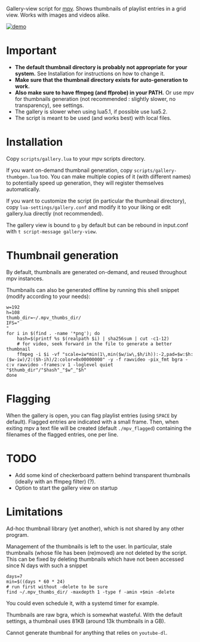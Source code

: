 Gallery-view script for [mpv](https://github.com/mpv-player/mpv). Shows thumbnails of playlist entries in a grid view. Works with images and videos alike.

[![demo](https://i.vimeocdn.com/filter/overlay?src0=https%3A%2F%2Fi.vimeocdn.com%2Fvideo%2F675014837_1280x720.jpg&src1=https%3A%2F%2Ff.vimeocdn.com%2Fimages_v6%2Fshare%2Fplay_icon_overlay.png)](https://vimeo.com/249226823)

# Important

* **The default thumbnail directory is probably not appropriate for your system.** See Installation for instructions on how to change it.
* **Make sure that the thumbnail directory exists for auto-generation to work.**
* **Also make sure to have ffmpeg (and ffprobe) in your PATH.** Or use mpv for thumbnails generation (not recommended : slightly slower, no transparency), see settings.
* The gallery is slower when using lua5.1, if possible use lua5.2.
* The script is meant to be used (and works best) with local files.

# Installation

Copy `scripts/gallery.lua` to your mpv scripts directory.

If you want on-demand thumbnail generation, copy `scripts/gallery-thumbgen.lua` too. You can make multiple copies of it (with different names) to potentially speed up generation, they will register themselves automatically.

If you want to customize the script (in particular the thumbnail directory), copy `lua-settings/gallery.conf` and modify it to your liking or edit gallery.lua directly (not recommended).

The gallery view is bound to `g` by default but can be rebound in input.conf with `t script-message gallery-view`.

# Thumbnail generation

By default, thumbnails are generated on-demand, and reused throughout mpv instances.

Thumbnails can also be generated offline by running this shell snippet (modify according to your needs):
```
w=192
h=108
thumb_dir=~/.mpv_thumbs_dir/
IFS="
"
for i in $(find . -name '*png'); do
    hash=$(printf %s $(realpath $i) | sha256sum | cut -c1-12)
    # for video, seek forward in the file to generate a better thumbnail
    ffmpeg -i $i -vf "scale=iw*min(1\,min($w/iw\,$h/ih)):-2,pad=$w:$h:($w-iw)/2:($h-ih)/2:color=0x00000000" -y -f rawvideo -pix_fmt bgra -c:v rawvideo -frames:v 1 -loglevel quiet "$thumb_dir"/"$hash"_"$w"_"$h"
done
```

# Flagging

When the gallery is open, you can flag playlist entries (using `SPACE` by default). Flagged entries are indicated with a small frame. Then, when exiting mpv a text file will be created (default `./mpv_flagged`) containing the filenames of the flagged entries, one per line.

# TODO

* Add some kind of checkerboard pattern behind transparent thumbnails (ideally with an ffmpeg filter) (?).
* Option to start the gallery view on startup

# Limitations

Ad-hoc thumbnail library (yet another), which is not shared by any other program.

Management of the thumbnails is left to the user. In particular, stale thumbnails (whose file has been (re)moved) are not deleted by the script. This can be fixed by deleting thumbnails which have not been accessed since N days with such a snippet
```
days=7
min=$((days * 60 * 24)
# run first without -delete to be sure
find ~/.mpv_thumbs_dir/ -maxdepth 1 -type f -amin +$min -delete
```
You could even schedule it, with a systemd timer for example.

Thumbnails are raw bgra, which is somewhat wasteful. With the default settings, a thumbnail uses 81KB (around 13k thumbnails in a GB).

Cannot generate thumbnail for anything that relies on `youtube-dl`.
